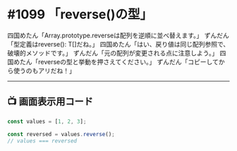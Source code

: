 # #1099 「reverse()の型」

四国めたん「Array.prototype.reverseは配列を逆順に並べ替えます。」
ずんだん「型定義はreverse(): T[]だね。」
四国めたん「はい、戻り値は同じ配列参照で、破壊的メソッドです。」
ずんだん「元の配列が変更される点に注意しよう。」
四国めたん「reverseの型と挙動を押さえてください。」
ずんだん「コピーしてから使うのもアリだね！」

---

## 📺 画面表示用コード

```typescript
const values = [1, 2, 3];

const reversed = values.reverse();
// values === reversed
```
